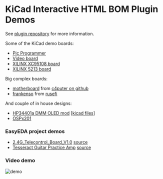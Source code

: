 # KiCad Interactive HTML BOM Plugin Demos

See [plugin repository](https://github.com/openscopeproject/InteractiveHtmlBom)
for more information.

Some of the KiCad demo boards:

-   [Pic Programmer](https://openscopeproject.org/InteractiveHtmlBomDemo/html/pic_programmer.html)
-   [Video board](https://openscopeproject.org/InteractiveHtmlBomDemo/html/video.html)
-   [XILINX XC95108 board](https://openscopeproject.org/InteractiveHtmlBomDemo/html/carte_test.html)
-   [XILINX 5213 board](https://openscopeproject.org/InteractiveHtmlBomDemo/html/kit-dev-coldfire-xilinx_5213.html)

Big complex boards:
-   [motherboard](https://openscopeproject.org/InteractiveHtmlBomDemo/html/motherboard.html) from [c4puter on github](https://github.com/c4puter/motherboard)
-   [frankenso](https://openscopeproject.org/InteractiveHtmlBomDemo/html/frankenso.html) from [rusefi](https://github.com/rusefi/rusefi/tree/master/hardware/frankenso)

And couple of in house designs:

-   [HP34401a DMM OLED mod](https://openscopeproject.org/InteractiveHtmlBomDemo/html/hp34401a_oled.html) [[kicad files](https://github.com/openscopeproject/HP34401a-OLED-HW)]
-   [OSPx201](https://openscopeproject.org/InteractiveHtmlBomDemo/html/OSPx201.html)

### EasyEDA project demos
-   [2.4G_Telecontrol_Board_V1.0](https://openscopeproject.org/InteractiveHtmlBomDemo/html/2.4G_Telecontrol_Board%20V1.0-PCB.html) [source](https://easyeda.com/UserSupport/2-4g_telecontrol_board_v1-0)
-   [Tesseract Guitar Practice Amp](https://openscopeproject.org/InteractiveHtmlBomDemo/html/Tesseract_Guitar_Amp.html) [source](https://easyeda.com/example/Tesseract_Guitar_Practice_Amp-MjP71jBni)

### Video demo

![demo](https://openscopeproject.org/InteractiveHtmlBomDemo/gif/capture.gif)
